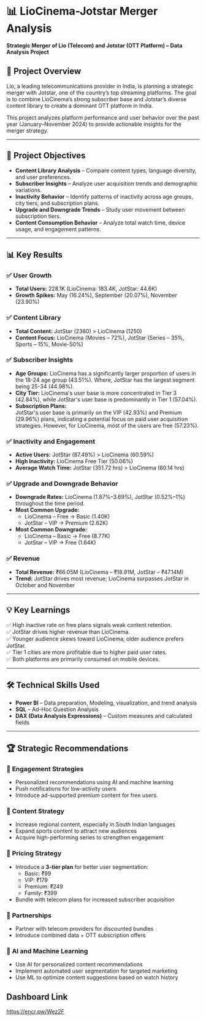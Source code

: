# 📊 LioCinema-Jotstar Merger Analysis  
**Strategic Merger of Lio (Telecom) and Jotstar (OTT Platform) – Data Analysis Project**  

## 🚀 Project Overview  
Lio, a leading telecommunications provider in India, is planning a strategic merger with Jotstar, one of the country’s top streaming platforms. The goal is to combine LioCinema’s strong subscriber base and Jotstar’s diverse content library to create a dominant OTT platform in India.  

This project analyzes platform performance and user behavior over the past year (January–November 2024) to provide actionable insights for the merger strategy.  

---

## 🎯 Project Objectives  
- **Content Library Analysis** – Compare content types, language diversity, and user preferences.  
- **Subscriber Insights** – Analyze user acquisition trends and demographic variations.  
- **Inactivity Behavior** – Identify patterns of inactivity across age groups, city tiers, and subscription plans.  
- **Upgrade and Downgrade Trends** – Study user movement between subscription tiers.  
- **Content Consumption Behavior** – Analyze total watch time, device usage, and engagement patterns.  

---

## 📊 Key Results  
### ✅ **User Growth**  
- **Total Users:** 228.1K (LioCinema: 183.4K, JotStar: 44.6K)  
- **Growth Spikes:** May (16.24%), September (20.07%), November (23.90%)  

### ✅ **Content Library**  
- **Total Content:** JotStar (2360) > LioCinema (1250)  
- **Content Focus:** LioCinema (Movies – 72%), JotStar (Series – 35%, Sports – 15%, Movie-50%)  

### ✅ **Subscriber Insights**  
- **Age Groups:** LioCinema has a significantly larger proportion of users in the 18-24 age group (43.51%). Where, JotStar has the largest segment being 25-34 (44.98%).
- **City Tier:** LioCinema's user base is more concentrated in Tier 3 (42.84%), while JotStar's user base is predominantly in Tier 1 (57.04%).
- **Subscription Plans:**  
JotStar's user base is primarily on the VIP (42.93%) and Premium (29.96%) plans, indicating a potential focus on paid user acquisition strategies. However, for LioCinema, most of the users are free (57.23%).
 
### ✅ **Inactivity and Engagement**  
- **Active Users:** JotStar (87.49%) > LioCinema (60.59%)  
- **High Inactivity:** LioCinema Free Tier (50.06%)  
- **Average Watch Time:** JotStar (351.72 hrs) > LioCinema (60.14 hrs)  

### ✅ **Upgrade and Downgrade Behavior**  
- **Downgrade Rates:** LioCinema (1.87%–3.69%), JotStar (0.52%–1%) throughout the time period.
- **Most Common Upgrade:**  
   - LioCinema – Free → Basic (1.40K)  
   - JotStar – VIP → Premium (2.62K)
 - **Most Common Downgrade:**  
   - LioCinema – Basic → Free (8.77K)  
   - JotStar – VIP → Free (1.64K)

### ✅ **Revenue**  
- **Total Revenue:** ₹66.05M (LioCinema – ₹18.91M, JotStar – ₹47.14M)  
- **Trend:** JotStar drives most revenue; LioCinema surpasses JotStar in October and November  

---

## 💡 Key Learnings  
✅ High inactive rate on free plans signals weak content retention.  
✅ JotStar drives higher revenue than LioCinema.  
✅ Younger audience skews toward LioCinema; older audience prefers JotStar.  
✅ Tier 1 cities are more profitable due to higher paid user rates.  
✅ Both platforms are primarily consumed on mobile devices.


---

## 🛠️ Technical Skills Used  
- **Power BI** – Data preparation, Modeling, visualization, and trend analysis  
- **SQL** – Ad-Hoc Question Analysis
- **DAX (Data Analysis Expressions)** – Custom measures and calculated fields  

---

## 🏆 Strategic Recommendations  
### 🔹 **Engagement Strategies**  
- Personalized recommendations using AI and machine learning  
- Push notifications for low-activity users  
- Introduce ad-supported premium content for free users.
  

### 🔹 **Content Strategy**  
- Increase regional content, especially in South Indian languages  
- Expand sports content to attract new audiences  
- Acquire high-performing series to strengthen engagement  

### 🔹 **Pricing Strategy**  
- Introduce a **3-tier plan** for better user segmentation:  
   - Basic: ₹99  
   - VIP: ₹179  
   - Premium: ₹249
   - Family: ₹399
- Bundle with telecom plans for increased subscriber acquisition  

### 🔹 **Partnerships**  
- Partner with telecom providers for discounted bundles  
- Introduce combined data + OTT subscription offers  

### 🔹 **AI and Machine Learning**  
- Use AI for personalized content recommendations  
- Implement automated user segmentation for targeted marketing  
- Use ML to optimize content suggestions based on watch history  

##  Dashboard Link  
https://encr.pw/Wez2F
